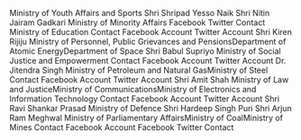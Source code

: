 Ministry of Youth Affairs and Sports Shri Shripad Yesso Naik
Shri Nitin Jairam Gadkari Ministry of Minority Affairs Facebook Twitter Contact 
Ministry of Education  Contact Facebook Account Twitter Account Shri Kiren Rijiju
Ministry of Personnel, Public Grievances and PensionsDepartment of Atomic EnergyDepartment of Space Shri Babul Supriyo
Ministry of Social Justice and Empowerment  Contact Facebook Account Twitter Account Dr. Jitendra Singh
Ministry of Petroleum and Natural GasMinistry of Steel  Contact Facebook Account Twitter Account Shri Amit Shah
Ministry of Law and JusticeMinistry of CommunicationsMinistry of Electronics and Information Technology  Contact Facebook Account Twitter Account Shri Ravi Shankar Prasad
Ministry of Defence Shri Hardeep Singh Puri
Shri Arjun Ram Meghwal Ministry of Parliamentary AffairsMinistry of CoalMinistry of Mines  Contact Facebook Account Facebook Twitter Contact 
